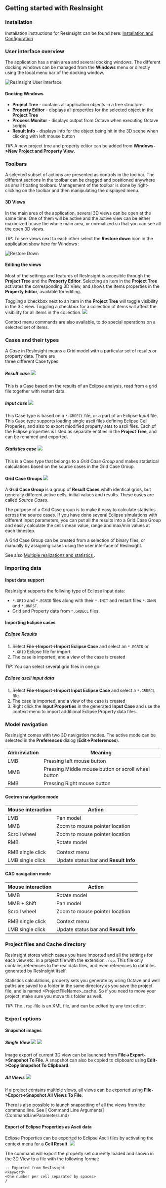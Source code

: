 ## Getting started with ResInsight 

### Installation
Installation instructions for ResInsight can be found here: [Installation and Configuration](Installation.md) 


### User interface overview 

The application has a main area and several docking windows. The different docking 
windows can be managed from the **Windows** menu or directly using the local menu bar of the docking window.

![ResInsight User Interface](images/ResInsightUIFullSizeWindows.png)


#### Docking Windows

- **Project Tree** - contains all application objects in a tree structure.
- **Property Editor** - displays all properties for the selected object in the **Project Tree**
- **Process Monitor** - displays output from Octave when executing Octave scripts
- **Result Info** - displays info for the object being hit in the 3D scene when clicking with left mouse button

*TIP:* A new project tree and property editor can be added from **Windows->New Project and Property View**.


### Toolbars 

A selected subset of actions are presented as controls in the toolbar. The different sections in the toolbar can be dragged and positioned anywhere as small floating toolbars. Management of the toolbar is done by right-clicking on the toolbar and then manipulating the displayed menu.

#### 3D Views 

In the main area of the application, several 3D views can be open at the same time.  One of them will be active and the active view can be either maximized to use the whole main area, or normalized so that you can see all the open 3D views.

*TIP:* To see views next to each other select the **Restore down** icon in the application show here for Windows :

![Restore Down](images/RestoreDown.PNG)

#### Editing the views

Most of the settings and features of ResInsight is accesible through the **Project Tree** and the **Property Editor**. Selecting an item in the **Project Tree** activates the corresponding 3D View, and shows the Items properties in the **Property Editor**, available for editing. 

Toggling a checkbox next to an item in the **Project Tree** will toggle visibility in the 3D view. Toggling a checkbox for a collection of items will affect the visibility for all items in the collection. ![](images/TreeViewToggle.png)

Context menu commands are also available, to do special operations on a selected set of items.

### Cases and their types

A *Case* in ResInsight means a Grid model with a particular set of results or property data. There are  
three different Case types: 

##### Result case ![](images/Case24x24.png) 
This is a Case based on the results of an Eclipse analysis, read from a grid file together with restart data.

##### Input case ![](images/EclipseInput24x24.png) 
This Case type is based on a `*.GRDECL` file, or a part of an Eclipse *Input* file. This Case type supports loading single ascii files defining Eclipse Cell Properies, and also to export miodified property sets to ascii files.
Each of the Eclipse properties is listed as separate entities in the **Project Tree**, and can be renamed and exported.

#####  Statistics case ![](images/Histogram24x24.png)
This is a Case type that belongs to a *Grid Case Group* and makes statistical calculations based on the source cases in the Grid Case Group. 

#### Grid Case Groups ![](images/GridCaseGroup24x24.png) 

A **Grid Case Group** is a group of **Result Cases** whith identical grids, but generally different active cells, initial values and results. These cases are called *Source Cases*. 

The purpose of a Grid Case group is to make it easy to calculate statistics across the source cases. If you have done several Eclipse simulations with different input parameters, you can put all the results into a Grid Case Group and easily calculate the cells mean value, range and max/min values at each timestep.

A Grid Case Group can be created from a selection of binary files, or manually by assigning cases using the user interface of ResInsight.

See also [ Multiple realizations and statistics ](CaseGroupsAndStatistics.md).

### Importing data

#### Input data support ###

ResInsight supports the follwing type of Eclipse input data:
- `*.GRID` and `*.EGRID` files along with their `*.INIT` and restart files `*.XNNN` and `*.UNRST`. 
- Grid and Property data from  `*.GRDECL` files.

#### Importing Eclipse cases 

##### Eclipse Results
1. Select **File->Import->Import Eclipse Case** and select an `*.EGRID` or `*.GRID` Eclipse file for import.
2. The case is imported, and a view of the case is created

*TIP:* You can select several grid files in one go.

##### Eclipse ascii input data
1. Select **File->Import->Import Input Eclipse Case** and select a `*.GRDECL` file.
2. The case is imported, and a view of the case is created
3. Right click the **Input Properties** in the generated **Input Case** and use the context menu to import additional Eclipse Property data files.


### Model navigation 

ResInsight comes with two 3D navigation modes. The active mode can be selected in the **Preferences** dialog (**Edit->Preferences**).

Abbreviation | Meaning
-------------|-------
LMB          | Pressing left mouse button
MMB          | Pressing Middle mouse button or scroll wheel button
RMB          | Pressing Right mouse button


#### Ceetron navigation mode

Mouse interaction | Action
------------------|-------
LMB               | Pan model
MMB               | Zoom to mouse pointer location
Scroll wheel      | Zoom to mouse pointer location
RMB               | Rotate model
                  |                    
RMB single click  | Context menu 
LMB single click  | Update status bar and **Result Info**

#### CAD navigation mode

Mouse interaction | Action
------------------|-------
MMB               | Rotate model
MMB + Shift       | Pan model
Scroll wheel      | Zoom to mouse pointer location
                  |
RMB single click  | Context menu 
LMB single click  | Update status bar and **Result Info**


### Project files and Cache directory

ResInsight stores which cases you have imported and all the settings for each view etc. in a project file with the extension `.rsp`.
This file only contains references to the real data files, and even references to datafiles generated by ResInsight itself.

Statistics calculations, property sets you generate by using Octave and well paths are saved to a folder in the same directory as you save the project file, and is named \<ProjectFileName\>_cache. So if you need to move your project, make sure you move this folder as well.

*TIP:* The `.rsp`-file is an XML file, and can be edited by any text editor.  

### Export options
#### Snapshot images 
##### Single View ![](images/SnapShot.png) ![](images/SnapShotSave.png)
Image export of current 3D view can be launched from **File->Export->Snapshot To File**. A snapshot can also be copied to clipboard using **Edit->Copy Snapshot To Clipboard**. 

##### All Views ![](images/SnapShotSaveViews.png)
If a project contains multiple views, all views can be exported using **File->Export->Snapshot All Views To File**. 

There is also possible to launch snapsotting of all the views from the command line. See  [ Command Line Arguments]      (CommandLineParameters.md)




#### Export of Eclipse Properties as Ascii data
Eclipse Properties can be exported to Eclipse Ascii files by activating the context menu for a **Cell Result**. ![](images/ExportProperty.png) 

The command will export the property set currently loaded and shown in the 3D View to a file with the following format:

    -- Exported from ResInsight
    <keyword>
    <One number per cell separated by spaces>
    /

